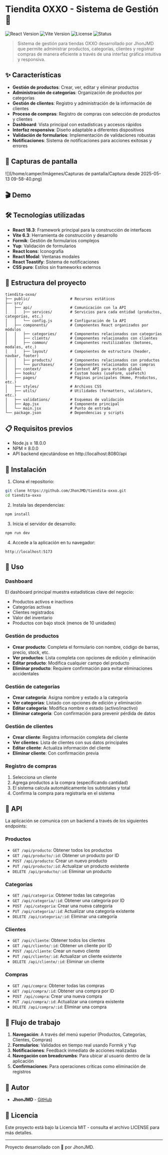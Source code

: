 # Tiendita OXXO - Sistema de Gestión 🏪

![React Version](https://img.shields.io/badge/React-18.3.1-blue)
![Vite Version](https://img.shields.io/badge/Vite-6.3.5-brightgreen)
![License](https://img.shields.io/badge/License-MIT-yellow)
![Status](https://img.shields.io/badge/Status-Development-orange)

> Sistema de gestión para tiendas OXXO desarrollado por JhonJMD que permite administrar productos, categorías, clientes y registrar compras de manera eficiente a través de una interfaz gráfica intuitiva y responsiva.

## ✨ Características

- **Gestión de productos**: Crear, ver, editar y eliminar productos
- **Administración de categorías**: Organización de productos por categorías
- **Gestión de clientes**: Registro y administración de la información de clientes
- **Proceso de compras**: Registro de compras con selección de productos y clientes
- **Dashboard**: Vista principal con estadísticas y accesos rápidos
- **Interfaz responsiva**: Diseño adaptable a diferentes dispositivos
- **Validación de formularios**: Implementación de validaciones robustas
- **Notificaciones**: Sistema de notificaciones para acciones exitosas y errores

## 📸 Capturas de pantalla

![](/home/camper/Imágenes/Capturas de pantalla/Captura desde 2025-05-13 09-58-40.png)

## 🎬 Demo



## 🛠️ Tecnologías utilizadas

- **React 18.3**: Framework principal para la construcción de interfaces
- **Vite 6.3**: Herramienta de construcción y desarrollo
- **Formik**: Gestión de formularios complejos
- **Yup**: Validación de formularios
- **React Icons**: Iconografía
- **React Modal**: Ventanas modales
- **React Toastify**: Sistema de notificaciones
- **CSS puro**: Estilos sin frameworks externos

## 📂 Estructura del proyecto

```
tiendita-oxxo/
├── public/                  # Recursos estáticos
├── src/
│   ├── api/                 # Comunicación con la API
│   │   ├── services/        # Servicios para cada entidad (productos, categorías, etc.)
│   │   └── config.js        # Configuración de la API
│   ├── components/          # Componentes React organizados por módulos
│   │   ├── categories/      # Componentes relacionados con categorías
│   │   ├── clients/         # Componentes relacionados con clientes
│   │   ├── common/          # Componentes reutilizables (botones, modales, etc.)
│   │   ├── layout/          # Componentes de estructura (header, navbar, footer)
│   │   ├── products/        # Componentes relacionados con productos
│   │   └── purchases/       # Componentes relacionados con compras
│   ├── context/             # Context API para estado global
│   ├── hooks/               # Custom hooks (useForm, useFetch)
│   ├── pages/               # Páginas principales (Home, Productos, etc.)
│   ├── styles/              # Archivos CSS
│   ├── utils/               # Utilidades (formatters, validators, etc.)
│   ├── validations/         # Esquemas de validación
│   ├── App.jsx              # Componente principal
│   └── main.jsx             # Punto de entrada
└── package.json             # Dependencias y scripts
```

## 📋 Requisitos previos

- Node.js ≥ 18.0.0
- NPM ≥ 8.0.0
- API backend ejecutándose en http://localhost:8080/api

## 🚀 Instalación

1. Clona el repositorio:
```bash
git clone https://github.com/JhonJMD/tiendita-oxxo.git
cd tiendita-oxxo
```

2. Instala las dependencias:
```bash
npm install
```

3. Inicia el servidor de desarrollo:
```bash
npm run dev
```

4. Accede a la aplicación en tu navegador:
```
http://localhost:5173
```

## 🔧 Uso

### Dashboard
El dashboard principal muestra estadísticas clave del negocio:
- Productos activos e inactivos
- Categorías activas
- Clientes registrados
- Valor del inventario
- Productos con bajo stock (menos de 10 unidades)

### Gestión de productos
- **Crear producto**: Completa el formulario con nombre, código de barras, precio, stock, etc.
- **Ver productos**: Lista completa con opciones de edición y eliminación
- **Editar producto**: Modifica cualquier campo del producto
- **Eliminar producto**: Requiere confirmación para evitar eliminaciones accidentales

### Gestión de categorías
- **Crear categoría**: Asigna nombre y estado a la categoría
- **Ver categorías**: Listado con opciones de edición y eliminación
- **Editar categoría**: Modifica nombre o estado (activo/inactivo)
- **Eliminar categoría**: Con confirmación para prevenir pérdida de datos

### Gestión de clientes
- **Crear cliente**: Registra información completa del cliente
- **Ver clientes**: Lista de clientes con sus datos principales
- **Editar cliente**: Actualiza información del cliente
- **Eliminar cliente**: Con confirmación previa

### Registro de compras
1. Selecciona un cliente
2. Agrega productos a la compra (especificando cantidad)
3. El sistema calcula automáticamente los subtotales y total
4. Confirma la compra para registrarla en el sistema

## 🔌 API

La aplicación se comunica con un backend a través de los siguientes endpoints:

### Productos
- `GET /api/producto`: Obtener todos los productos
- `GET /api/producto/:id`: Obtener un producto por ID
- `POST /api/producto`: Crear un nuevo producto
- `PUT /api/producto/:id`: Actualizar un producto existente
- `DELETE /api/producto/:id`: Eliminar un producto

### Categorías
- `GET /api/categoria`: Obtener todas las categorías
- `GET /api/categoria/:id`: Obtener una categoría por ID
- `POST /api/categoria`: Crear una nueva categoría
- `PUT /api/categoria/:id`: Actualizar una categoría existente
- `DELETE /api/categoria/:id`: Eliminar una categoría

### Clientes
- `GET /api/cliente`: Obtener todos los clientes
- `GET /api/cliente/:id`: Obtener un cliente por ID
- `POST /api/cliente`: Crear un nuevo cliente
- `PUT /api/cliente/:id`: Actualizar un cliente existente
- `DELETE /api/cliente/:id`: Eliminar un cliente

### Compras
- `GET /api/compra`: Obtener todas las compras
- `GET /api/compra/:id`: Obtener una compra por ID
- `POST /api/compra`: Crear una nueva compra
- `PUT /api/compra/:id`: Actualizar una compra existente
- `DELETE /api/compra/:id`: Eliminar una compra

## 🔄 Flujo de trabajo

1. **Navegación**: A través del menú superior (Productos, Categorías, Clientes, Compras)
2. **Formularios**: Validados en tiempo real usando Formik y Yup
3. **Notificaciones**: Feedback inmediato de acciones realizadas
4. **Navegación con breadcrumbs**: Para ubicar al usuario dentro de la aplicación
5. **Confirmaciones**: Para operaciones críticas como eliminación de registros

## 👤 Autor

- **JhonJMD** - [GitHub](https://github.com/JhonJMD)

## 📄 Licencia

Este proyecto está bajo la Licencia MIT - consulta el archivo LICENSE para más detalles.

---

Proyecto desarrollado con 💙 por JhonJMD.